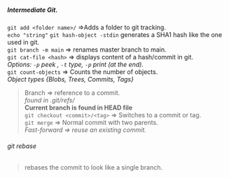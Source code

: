 ##### Intermediate Git. 
`git add <folder name>/` =>Adds a folder to git tracking.    
`echo "string"` `git hash-object -stdin` generates a SHA1 hash like the one used in git.     
`git branch -m main` => renames master branch to main.     
`git cat-file <hash>` => displays content of a hash/commit in git.     
*Options: `-p` peek ,  `-t` type, `-p` print (at the end).*       
`git count-objects` => Counts the number of objects.      
*Object types {Blobs, Trees, Commits, Tags}*        

>Branch => reference to a commit.      
*found in .git/refs/<branchname>*     
**Current branch is found in HEAD file**      
`git checkout <commit>/<tag>` => Switches to a commit or tag.      
`git merge` => Normal commit with two parents.      
*Fast-forward => reuse an existing commit.*          
   
###### git rebase
>rebases the commit to look like a single branch.